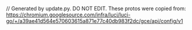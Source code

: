 // Generated by update.py. DO NOT EDIT.
These protos were copied from:
https://chromium.googlesource.com/infra/luci/luci-go/+/a39ae41d564e570603615a871e77c40db983f2dc/gce/api/config/v1
